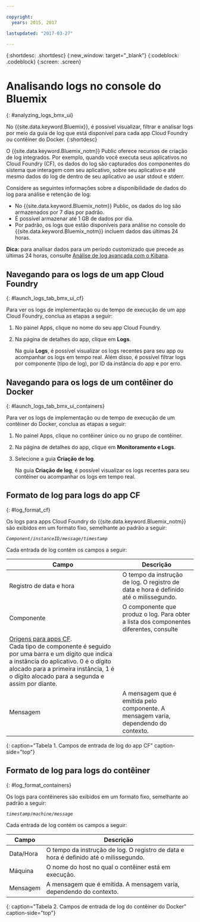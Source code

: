 ```yaml
---

copyright:
  years: 2015, 2017

lastupdated: "2017-03-27"

---
```



{:shortdesc: .shortdesc}
{:new_window: target="_blank"}
{:codeblock: .codeblock}
{:screen: .screen}

# Analisando logs no console do Bluemix
{: #analyzing_logs_bmx_ui}

No {{site.data.keyword.Bluemix}}, é possível visualizar, filtrar e analisar logs por meio da
guia de log que está disponível para cada app Cloud Foundry ou contêiner do Docker.
{:shortdesc}

O {{site.data.keyword.Bluemix_notm}} Public oferece recursos de criação de log integrados. Por exemplo, quando você executa seus aplicativos no Cloud Foundry (CF), os dados do log são capturados dos
componentes do sistema que interagem com seu aplicativo, sobre seu aplicativo e até mesmo dados do log de
dentro de seu aplicativo ao usar stdout e stderr.

Considere as seguintes informações sobre a disponibilidade de dados do log para análise e retenção de
log:

* No {{site.data.keyword.Bluemix_notm}} Public, os dados do log são armazenados por 7 dias por
padrão. 
* É possível armazenar até 1 GB de dados por dia. 
* Por padrão, os logs que estão disponíveis para análise no
console do {{site.data.keyword.Bluemix_notm}}
incluem dados das últimas 24 horas.

**Dica:** para analisar dados para um período customizado que precede as últimas 24
horas, consulte [Análise de log avançada com
o Kibana](logging_analyzing_logs_Kibana.html#analyzing_logs_Kibana). 

##  Navegando para os logs de um app Cloud Foundry
{: #launch_logs_tab_bmx_ui_cf}

Para ver os logs de implementação ou de tempo de execução de um app Cloud Foundry, conclua as
etapas a seguir:

1. No painel Apps, clique no nome do seu app Cloud Foundry. 
    
2. Na página de detalhes do app, clique em **Logs**.
    
    Na guia **Logs**, é possível visualizar os logs recentes para seu app ou
acompanhar os logs em tempo real. Além disso, é possível filtrar logs por componente (tipo de log), por ID da instância do app e por erro.
    

##  Navegando para os logs de um contêiner do Docker
{: #launch_logs_tab_bmx_ui_containers}

Para ver os logs de implementação ou de tempo de execução de um contêiner do Docker, conclua as
etapas a seguir:

1. No painel Apps, clique no contêiner único ou no grupo de contêiner. 
    
2. Na página de detalhes do app, clique em **Monitoramento e Logs**.

3. Selecione a guia **Criação de log**.
    
    Na guia **Criação de log**, é possível visualizar os logs recentes para
seu contêiner ou acompanhar os logs em tempo real. 

## Formato de log para logs do app CF
{: #log_format_cf}

Os logs para apps Cloud Foundry do {{site.data.keyword.Bluemix_notm}} são exibidos em um formato
fixo, semelhante ao padrão a seguir:

<code><var class="keyword varname">Component</var>/<var class="keyword varname">instanceID</var>/<var class="keyword varname">message</var>/<var class="keyword varname">timestamp</var></code>

Cada entrada de log contém os campos a seguir:

| Campo | Descrição |
|-------|-------------|
| Registro de data e hora | O tempo da instrução de log. O registro de data e hora é definido até o milissegundo. |
| Componente | O componente que produz o log. Para obter a lista dos componentes diferentes, consulte
[Origens para apps CF](logging_cf_apps.html#logging_bluemix_cf_apps_log_sources). <br> Cada tipo de componente é seguido por uma barra e um dígito que indica a instância do aplicativo. 0 é o dígito alocado para a primeira instância, 1 é o dígito alocado para a segunda e assim por diante. |
| Mensagem | A mensagem que é emitida pelo componente. A mensagem varia, dependendo do contexto. |
{: caption="Tabela 1. Campos de entrada de log do app CF" caption-side="top"}


## Formato de log para logs do contêiner
{: #log_format_containers}

Os logs para contêineres são exibidos em um formato fixo, semelhante ao padrão a seguir:

<code><var class="keyword varname">timestamp</var>/<var class="keyword varname">machine</var>/<var class="keyword varname">message</var>  </code>

Cada entrada de log contém os campos a seguir:

| Campo | Descrição |
|-------|-------------|
| Data/Hora | O tempo da instrução de log. O registro de data e hora é definido até o milissegundo. |
| Máquina | O nome do host no qual o contêiner está em execução. |
| Mensagem | A mensagem que é emitida. A mensagem varia, dependendo do contexto. |
{: caption="Tabela 2. Campos de entrada de log do contêiner do Docker" caption-side="top"}

